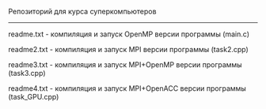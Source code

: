 Репозиторий для курса суперкомпьютеров

---

readme.txt - компиляция и запуск OpenMP версии программы (main.c)

readme2.txt - компиляция и запуск MPI версии программы (task2.cpp)

readme3.txt - компиляция и запуск MPI+OpenMP версии программы (task3.cpp)

readme4.txt - компиляция и запуск MPI+OpenACC версии программы (task_GPU.cpp)
